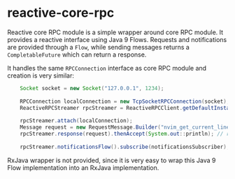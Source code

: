 # reactive-core-rpc

Reactive core RPC module is a simple wrapper around core RPC module. It provides a reactive interface using Java 9 Flows. Requests and notifications
are provided through a `Flow`, while sending messages returns a `CompletableFuture` which can return a response.

It handles the same `RPCConnection` interface as core RPC module and creation is very similar:
```java
    Socket socket = new Socket("127.0.0.1", 1234);
    
    RPCConnection localConnection = new TcpSocketRPCConnection(socket);
    ReactiveRPCStreamer rpcStreamer = ReactiveRPCClient.getDefaultInstance(); // shared singleton
    
    rpcStreamer.attach(localConnection);
    Message request = new RequestMessage.Builder("nvim_get_current_line");
    rpcStreamer.response(request).thenAccept(System.out::println); // requesting
    
    rpcStreamer.notificationsFlow().subscribe(notificationsSubscriber); // notifications subscription
```

RxJava wrapper is not provided, since it is very easy to wrap this Java 9 Flow implementation into an RxJava implementation.